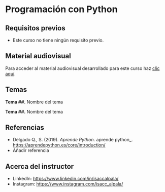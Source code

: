 # Programación con Python

## Requisitos previos
- Este curso no tiene ningún requisito previo.

## Material audiovisual
Para acceder al material audiovisual desarrollado para este curso haz [clic aquí](https://youtube.com/playlist?list=PLfqJ3aqsFYAGwYVsPET7LV-CONCRZJt2S).

## Temas
**Tema ##.** Nombre del tema

**Tema ##.** Nombre del tema

## Referencias
- Delgado Q., S. (2019). *Aprende Python*. aprende python_. https://aprendepython.es/core/introduction/
- Añadir referencia

## Acerca del instructor
- LinkedIn: https://www.linkedin.com/in/isaccalpala/
- Instagram: https://www.instagram.com/isacc_alpala/
